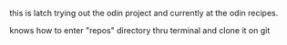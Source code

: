 this is latch trying out the odin project and currently at the odin recipes.

knows how to enter "repos" directory thru terminal and clone it on git

